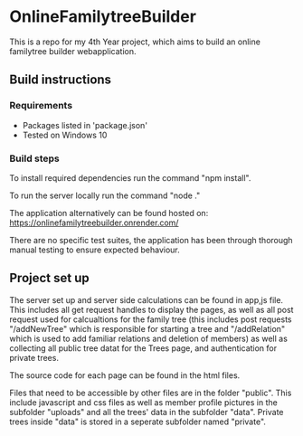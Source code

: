# OnlineFamilytreeBuilder
This is a repo for my 4th Year project, which aims to build an online familytree builder webapplication.

## Build instructions

### Requirements

* Packages listed in 'package.json'
* Tested on Windows 10

### Build steps
To install required dependencies run the command "npm install".

To run the server locally run the command "node ."

The application alternatively can be found hosted on: https://onlinefamilytreebuilder.onrender.com/

There are no specific test suites, the application has been through thorough manual testing to ensure expected behaviour.

## Project set up
The server set up and server side calculations can be found in app,js file. This includes all get request handles to display the pages, as well as all post request used for calcualtions for the family tree (this includes post requests "/addNewTree" which is responsible for starting a tree and "/addRelation" which is used to add familiar relations and deletion of members) as well as collecting all public tree datat for the Trees page, and authentication for private trees.

The source code for each page can be found in the html files.

Files that need to be accessible by other files are in the folder "public". This include javascript and css files as well as member profile pictures in the subfolder "uploads" and all the trees' data in the subfolder "data". Private trees inside "data" is stored in a seperate subfolder named "private".
